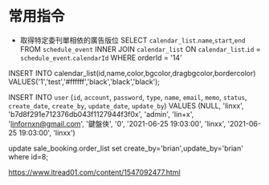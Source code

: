 # 常用指令
* 取得特定委刊單相依的廣告版位
SELECT `calendar_list`.`name`,`start`,`end` FROM `schedule_event` INNER JOIN `calendar_list` ON `calendar_list`.`id` = `schedule_event`.`calendarId` WHERE orderId = '14'

INSERT INTO calendar_list(id,name,color,bgcolor,dragbgcolor,bordercolor)
VALUES('1','test','#ffffff','black','black','black');

INSERT INTO `user` (`id`, `account`, `password`, `type`, `name`, `email`, `memo`, `status`, `create_date`, `create_by`, `update_date`, `update_by`) VALUES (NULL, 'linxx', 'b7d8f291e712376db043f1127944f3f0x', 'admin', 'lin+x', 'linfornxn@gmail.com', '鍵盤俠', '0', '2021-06-25 19:03:00', 'linxx', '2021-06-25 19:03:00', 'linxx')

update sale_booking.order_list set create_by='brian',update_by='brian' where id=8;



https://www.itread01.com/content/1547092477.html